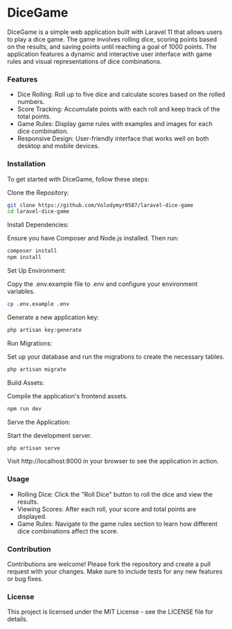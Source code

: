 # DiceGame

DiceGame is a simple web application built with Laravel 11 that allows users to play a dice game. The game involves rolling dice, scoring points based on the results, and saving points until reaching a goal of 1000 points. The application features a dynamic and interactive user interface with game rules and visual representations of dice combinations.

### Features

- Dice Rolling: Roll up to five dice and calculate scores based on the rolled numbers.
- Score Tracking: Accumulate points with each roll and keep track of the total points.
- Game Rules: Display game rules with examples and images for each dice combination.
- Responsive Design: User-friendly interface that works well on both desktop and mobile devices.

### Installation

To get started with DiceGame, follow these steps:

Clone the Repository:

```bash
git clone https://github.com/Volodymyr0587/laravel-dice-game
cd laravel-dice-game
```


Install Dependencies:

Ensure you have Composer and Node.js installed. Then run:

```bash
composer install
npm install
```
Set Up Environment:

Copy the .env.example file to .env and configure your environment variables.

```bash
cp .env.example .env
```
Generate a new application key:

```bash
php artisan key:generate
```
Run Migrations:

Set up your database and run the migrations to create the necessary tables.

```bash
php artisan migrate
```
Build Assets:

Compile the application's frontend assets.

```bash
npm run dev
```
Serve the Application:

Start the development server.

```bash
php artisan serve
```
Visit http://localhost:8000 in your browser to see the application in action.

### Usage

- Rolling Dice: Click the "Roll Dice" button to roll the dice and view the results.
- Viewing Scores: After each roll, your score and total points are displayed.
- Game Rules: Navigate to the game rules section to learn how different dice combinations affect the score.



###  Contribution

Contributions are welcome! Please fork the repository and create a pull request with your changes. Make sure to include tests for any new features or bug fixes.

### License

This project is licensed under the MIT License - see the LICENSE file for details.
